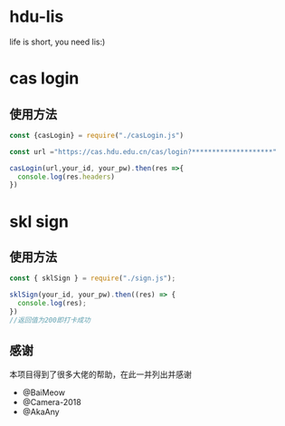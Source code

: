 # hdu-lis
life is short, you need lis:)

# cas login

## 使用方法

```js
const {casLogin} = require("./casLogin.js")

const url ="https://cas.hdu.edu.cn/cas/login?********************"

casLogin(url,your_id, your_pw).then(res =>{
  console.log(res.headers)
})
```

# skl sign

## 使用方法

```js
const { sklSign } = require("./sign.js");

sklSign(your_id, your_pw).then((res) => {
  console.log(res);
})
//返回值为200即打卡成功
```


## 感谢

本项目得到了很多大佬的帮助，在此一并列出并感谢

- @BaiMeow
- @Camera-2018
- @AkaAny
